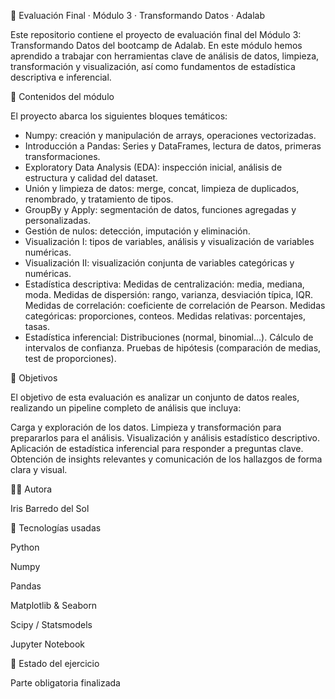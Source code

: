 🧠 Evaluación Final · Módulo 3 · Transformando Datos · Adalab

Este repositorio contiene el proyecto de evaluación final del Módulo 3: Transformando Datos del bootcamp de Adalab. En este módulo hemos aprendido a trabajar con herramientas clave de análisis de datos, limpieza, transformación y visualización, así como fundamentos de estadística descriptiva e inferencial.

🎯 Contenidos del módulo

El proyecto abarca los siguientes bloques temáticos:

- Numpy: creación y manipulación de arrays, operaciones vectorizadas.
- Introducción a Pandas: Series y DataFrames, lectura de datos, primeras transformaciones.
- Exploratory Data Analysis (EDA): inspección inicial, análisis de estructura y calidad del dataset.
- Unión y limpieza de datos: merge, concat, limpieza de duplicados, renombrado, y tratamiento de tipos.
- GroupBy y Apply: segmentación de datos, funciones agregadas y personalizadas.
- Gestión de nulos: detección, imputación y eliminación.
- Visualización I: tipos de variables, análisis y visualización de variables numéricas.
- Visualización II: visualización conjunta de variables categóricas y numéricas.
- Estadística descriptiva:
 Medidas de centralización: media, mediana, moda.
 Medidas de dispersión: rango, varianza, desviación típica, IQR.
 Medidas de correlación: coeficiente de correlación de Pearson.
 Medidas categóricas: proporciones, conteos.
 Medidas relativas: porcentajes, tasas.
- Estadística inferencial:
 Distribuciones (normal, binomial…).
 Cálculo de intervalos de confianza.
 Pruebas de hipótesis (comparación de medias, test de proporciones).

🎯 Objetivos

El objetivo de esta evaluación es analizar un conjunto de datos reales, realizando un pipeline completo de análisis que incluya:

Carga y exploración de los datos.
Limpieza y transformación para prepararlos para el análisis.
Visualización y análisis estadístico descriptivo.
Aplicación de estadística inferencial para responder a preguntas clave.
Obtención de insights relevantes y comunicación de los hallazgos de forma clara y visual.

:technologist: Autora

Iris Barredo del Sol

🔧 Tecnologías usadas

Python

Numpy

Pandas

Matplotlib & Seaborn

Scipy / Statsmodels

Jupyter Notebook

:memo: Estado del ejercicio

Parte obligatoria finalizada 
